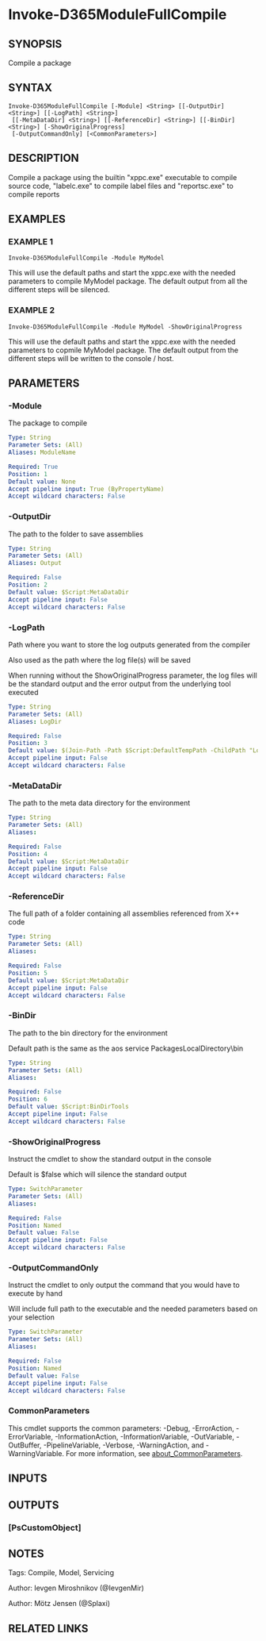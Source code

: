 ﻿---
external help file: d365fo.tools-help.xml
Module Name: d365fo.tools
online version:
schema: 2.0.0
---

# Invoke-D365ModuleFullCompile

## SYNOPSIS
Compile a package

## SYNTAX

```
Invoke-D365ModuleFullCompile [-Module] <String> [[-OutputDir] <String>] [[-LogPath] <String>]
 [[-MetaDataDir] <String>] [[-ReferenceDir] <String>] [[-BinDir] <String>] [-ShowOriginalProgress]
 [-OutputCommandOnly] [<CommonParameters>]
```

## DESCRIPTION
Compile a package using the builtin "xppc.exe" executable to compile source code, "labelc.exe" to compile label files and "reportsc.exe" to compile reports

## EXAMPLES

### EXAMPLE 1
```
Invoke-D365ModuleFullCompile -Module MyModel
```

This will use the default paths and start the xppc.exe with the needed parameters to compile MyModel package.
The default output from all the different steps will be silenced.

### EXAMPLE 2
```
Invoke-D365ModuleFullCompile -Module MyModel -ShowOriginalProgress
```

This will use the default paths and start the xppc.exe with the needed parameters to copmile MyModel package.
The default output from the different steps will be written to the console / host.

## PARAMETERS

### -Module
The package to compile

```yaml
Type: String
Parameter Sets: (All)
Aliases: ModuleName

Required: True
Position: 1
Default value: None
Accept pipeline input: True (ByPropertyName)
Accept wildcard characters: False
```

### -OutputDir
The path to the folder to save assemblies

```yaml
Type: String
Parameter Sets: (All)
Aliases: Output

Required: False
Position: 2
Default value: $Script:MetaDataDir
Accept pipeline input: False
Accept wildcard characters: False
```

### -LogPath
Path where you want to store the log outputs generated from the compiler

Also used as the path where the log file(s) will be saved

When running without the ShowOriginalProgress parameter, the log files will be the standard output and the error output from the underlying tool executed

```yaml
Type: String
Parameter Sets: (All)
Aliases: LogDir

Required: False
Position: 3
Default value: $(Join-Path -Path $Script:DefaultTempPath -ChildPath "Logs\ModuleCompile")
Accept pipeline input: False
Accept wildcard characters: False
```

### -MetaDataDir
The path to the meta data directory for the environment

```yaml
Type: String
Parameter Sets: (All)
Aliases:

Required: False
Position: 4
Default value: $Script:MetaDataDir
Accept pipeline input: False
Accept wildcard characters: False
```

### -ReferenceDir
The full path of a folder containing all assemblies referenced from X++ code

```yaml
Type: String
Parameter Sets: (All)
Aliases:

Required: False
Position: 5
Default value: $Script:MetaDataDir
Accept pipeline input: False
Accept wildcard characters: False
```

### -BinDir
The path to the bin directory for the environment

Default path is the same as the aos service PackagesLocalDirectory\bin

```yaml
Type: String
Parameter Sets: (All)
Aliases:

Required: False
Position: 6
Default value: $Script:BinDirTools
Accept pipeline input: False
Accept wildcard characters: False
```

### -ShowOriginalProgress
Instruct the cmdlet to show the standard output in the console

Default is $false which will silence the standard output

```yaml
Type: SwitchParameter
Parameter Sets: (All)
Aliases:

Required: False
Position: Named
Default value: False
Accept pipeline input: False
Accept wildcard characters: False
```

### -OutputCommandOnly
Instruct the cmdlet to only output the command that you would have to execute by hand

Will include full path to the executable and the needed parameters based on your selection

```yaml
Type: SwitchParameter
Parameter Sets: (All)
Aliases:

Required: False
Position: Named
Default value: False
Accept pipeline input: False
Accept wildcard characters: False
```

### CommonParameters
This cmdlet supports the common parameters: -Debug, -ErrorAction, -ErrorVariable, -InformationAction, -InformationVariable, -OutVariable, -OutBuffer, -PipelineVariable, -Verbose, -WarningAction, and -WarningVariable. For more information, see [about_CommonParameters](http://go.microsoft.com/fwlink/?LinkID=113216).

## INPUTS

## OUTPUTS

### [PsCustomObject]
## NOTES
Tags: Compile, Model, Servicing

Author: Ievgen Miroshnikov (@IevgenMir)

Author: Mötz Jensen (@Splaxi)

## RELATED LINKS
